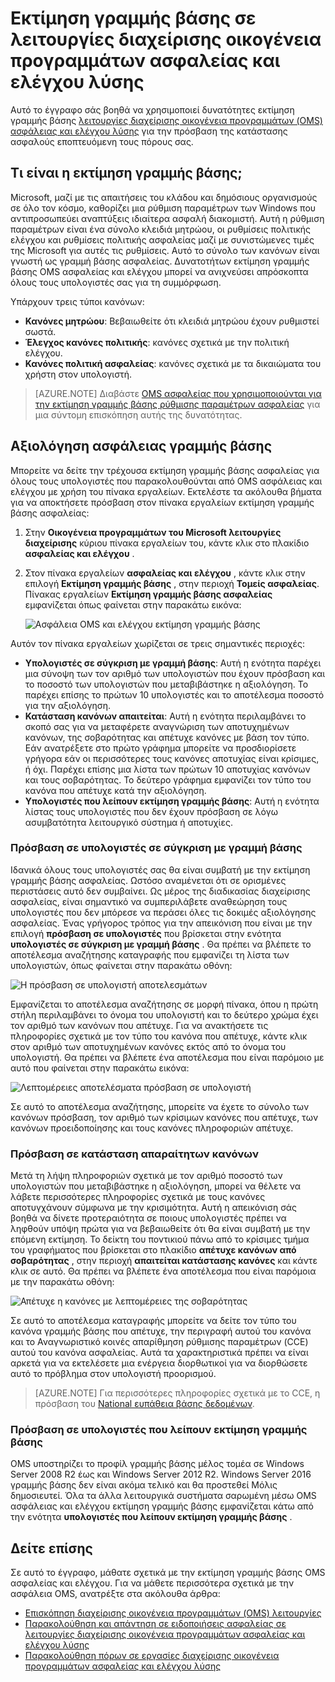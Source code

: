<properties
   pageTitle="Λειτουργίες διαχείρισης οικογένεια ασφάλεια και τη γραμμή βάσης λύση ελέγχου | Microsoft Azure"
   description="Αυτό το έγγραφο εξηγεί πώς μπορείτε να χρησιμοποιήσετε ασφάλεια OMS και ελέγχου λύση για να εκτελέσετε μια εκτίμηση γραμμής βάσης για όλους τους υπολογιστές εποπτευόμενη για συμμόρφωση και την ασφάλεια σκοπό."
   services="operations-management-suite"
   documentationCenter="na"
   authors="YuriDio"
   manager="swadhwa"
   editor=""/>

<tags
   ms.service="operations-management-suite"
   ms.devlang="na"
   ms.topic="hero-article"
   ms.tgt_pltfrm="na"
   ms.workload="na"
   ms.date="09/08/2016"
   ms.author="yurid"/>

# <a name="baseline-assessment-in-operations-management-suite-security-and-audit-solution"></a>Εκτίμηση γραμμής βάσης σε λειτουργίες διαχείρισης οικογένεια προγραμμάτων ασφαλείας και ελέγχου λύσης

Αυτό το έγγραφο σάς βοηθά να χρησιμοποιεί δυνατότητες εκτίμηση γραμμής βάσης [λειτουργίες διαχείρισης οικογένεια προγραμμάτων (OMS) ασφάλειας και ελέγχου λύσης](operations-management-suite-overview.md) για την πρόσβαση της κατάστασης ασφαλούς εποπτευόμενη τους πόρους σας.

## <a name="what-is-baseline-assessment"></a>Τι είναι η εκτίμηση γραμμής βάσης;

Microsoft, μαζί με τις απαιτήσεις του κλάδου και δημόσιους οργανισμούς σε όλο τον κόσμο, καθορίζει μια ρύθμιση παραμέτρων των Windows που αντιπροσωπεύει αναπτύξεις ιδιαίτερα ασφαλή διακομιστή. Αυτή η ρύθμιση παραμέτρων είναι ένα σύνολο κλειδιά μητρώου, οι ρυθμίσεις πολιτικής ελέγχου και ρυθμίσεις πολιτικής ασφαλείας μαζί με συνιστώμενες τιμές της Microsoft για αυτές τις ρυθμίσεις. Αυτό το σύνολο των κανόνων είναι γνωστή ως γραμμή βάσης ασφαλείας. Δυνατοτήτων εκτίμηση γραμμής βάσης OMS ασφαλείας και ελέγχου μπορεί να ανιχνεύσει απρόσκοπτα όλους τους υπολογιστές σας για τη συμμόρφωση. 

Υπάρχουν τρεις τύποι κανόνων:

- **Κανόνες μητρώου**: Βεβαιωθείτε ότι κλειδιά μητρώου έχουν ρυθμιστεί σωστά.
- **Έλεγχος κανόνες πολιτικής**: κανόνες σχετικά με την πολιτική ελέγχου.
- **Κανόνες πολιτική ασφαλείας**: κανόνες σχετικά με τα δικαιώματα του χρήστη στον υπολογιστή.

> [AZURE.NOTE] Διαβάστε [OMS ασφαλείας που χρησιμοποιούνται για την εκτίμηση γραμμής βάσης ρύθμισης παραμέτρων ασφαλείας](https://blogs.technet.microsoft.com/msoms/2016/08/12/use-oms-security-to-assess-the-security-configuration-baseline/) για μια σύντομη επισκόπηση αυτής της δυνατότητας.

## <a name="security-baseline-assessment"></a>Αξιολόγηση ασφάλειας γραμμής βάσης

Μπορείτε να δείτε την τρέχουσα εκτίμηση γραμμής βάσης ασφαλείας για όλους τους υπολογιστές που παρακολουθούνται από OMS ασφάλειας και ελέγχου με χρήση του πίνακα εργαλείων.  Εκτελέστε τα ακόλουθα βήματα για να αποκτήσετε πρόσβαση στον πίνακα εργαλείων εκτίμηση γραμμής βάσης ασφαλείας:

1. Στην **Οικογένεια προγραμμάτων του Microsoft λειτουργίες διαχείρισης** κύριου πίνακα εργαλείων του, κάντε κλικ στο πλακίδιο **ασφαλείας και ελέγχου** .
2. Στον πίνακα εργαλείων **ασφαλείας και ελέγχου** , κάντε κλικ στην επιλογή **Εκτίμηση γραμμής βάσης** , στην περιοχή **Τομείς ασφαλείας**. Πίνακας εργαλείων **Εκτίμηση γραμμής βάσης ασφαλείας** εμφανίζεται όπως φαίνεται στην παρακάτω εικόνα:
    
    ![Ασφάλεια OMS και ελέγχου εκτίμηση γραμμής βάσης](./media/oms-security-baseline/oms-security-baseline-fig1.png)

Αυτόν τον πίνακα εργαλείων χωρίζεται σε τρεις σημαντικές περιοχές:

- **Υπολογιστές σε σύγκριση με γραμμή βάσης**: Αυτή η ενότητα παρέχει μια σύνοψη των τον αριθμό των υπολογιστών που έχουν πρόσβαση και το ποσοστό των υπολογιστών που μεταβιβάστηκε η αξιολόγηση. Το παρέχει επίσης το πρώτων 10 υπολογιστές και το αποτέλεσμα ποσοστό για την αξιολόγηση.
- **Κατάσταση κανόνων απαιτείται**: Αυτή η ενότητα περιλαμβάνει το σκοπό σας για να μεταφέρετε αναγνώριση των αποτυχημένων κανόνων, της σοβαρότητας και απέτυχε κανόνες με βάση τον τύπο. Εάν ανατρέξετε στο πρώτο γράφημα μπορείτε να προσδιορίσετε γρήγορα εάν οι περισσότερες τους κανόνες αποτυχίας είναι κρίσιμες, ή όχι. Παρέχει επίσης μια λίστα των πρώτων 10 αποτυχίας κανόνων και τους σοβαρότητας. Το δεύτερο γράφημα εμφανίζει τον τύπο του κανόνα που απέτυχε κατά την αξιολόγηση. 
- **Υπολογιστές που λείπουν εκτίμηση γραμμής βάσης**: Αυτή η ενότητα λίστας τους υπολογιστές που δεν έχουν πρόσβαση σε λόγω ασυμβατότητα λειτουργικό σύστημα ή αποτυχίες. 

### <a name="accessing-computers-compared-to-baseline"></a>Πρόσβαση σε υπολογιστές σε σύγκριση με γραμμή βάσης

Ιδανικά όλους τους υπολογιστές σας θα είναι συμβατή με την εκτίμηση γραμμής βάσης ασφαλείας. Ωστόσο αναμένεται ότι σε ορισμένες περιστάσεις αυτό δεν συμβαίνει. Ως μέρος της διαδικασίας διαχείρισης ασφαλείας, είναι σημαντικό να συμπεριλάβετε αναθεώρηση τους υπολογιστές που δεν μπόρεσε να περάσει όλες τις δοκιμές αξιολόγησης ασφαλείας. Ένας γρήγορος τρόπος για την απεικόνιση που είναι με την επιλογή **πρόσβαση σε υπολογιστές** που βρίσκεται στην ενότητα **υπολογιστές σε σύγκριση με γραμμή βάσης** . Θα πρέπει να βλέπετε το αποτέλεσμα αναζήτησης καταγραφής που εμφανίζει τη λίστα των υπολογιστών, όπως φαίνεται στην παρακάτω οθόνη:

![Η πρόσβαση σε υπολογιστή αποτελεσμάτων](./media/oms-security-baseline/oms-security-baseline-fig2.png)

Εμφανίζεται το αποτέλεσμα αναζήτησης σε μορφή πίνακα, όπου η πρώτη στήλη περιλαμβάνει το όνομα του υπολογιστή και το δεύτερο χρώμα έχει τον αριθμό των κανόνων που απέτυχε. Για να ανακτήσετε τις πληροφορίες σχετικά με τον τύπο του κανόνα που απέτυχε, κάντε κλικ στον αριθμό των αποτυχημένων κανόνες εκτός από το όνομα του υπολογιστή. Θα πρέπει να βλέπετε ένα αποτέλεσμα που είναι παρόμοιο με αυτό που φαίνεται στην παρακάτω εικόνα:

![Λεπτομέρειες αποτελέσματα πρόσβαση σε υπολογιστή](./media/oms-security-baseline/oms-security-baseline-fig3.png)

Σε αυτό το αποτέλεσμα αναζήτησης, μπορείτε να έχετε το σύνολο των κανόνων πρόσβαση, τον αριθμό των κρίσιμων κανόνες που απέτυχε, των κανόνων προειδοποίησης και τους κανόνες πληροφοριών απέτυχε.

### <a name="accessing-required-rules-status"></a>Πρόσβαση σε κατάσταση απαραίτητων κανόνων

Μετά τη λήψη πληροφοριών σχετικά με τον αριθμό ποσοστό των υπολογιστών που μεταβιβάστηκε η αξιολόγηση, μπορεί να θέλετε να λάβετε περισσότερες πληροφορίες σχετικά με τους κανόνες αποτυγχάνουν σύμφωνα με την κρισιμότητα. Αυτή η απεικόνιση σάς βοηθά να δίνετε προτεραιότητα σε ποιους υπολογιστές πρέπει να ληφθούν υπόψη πρώτα για να βεβαιωθείτε ότι θα είναι συμβατή με την επόμενη εκτίμηση. Το δείκτη του ποντικιού πάνω από το κρίσιμες τμήμα του γραφήματος που βρίσκεται στο πλακίδιο **απέτυχε κανόνων από σοβαρότητας** , στην περιοχή **απαιτείται κατάστασης κανόνες** και κάντε κλικ σε αυτό. Θα πρέπει να βλέπετε ένα αποτέλεσμα που είναι παρόμοια με την παρακάτω οθόνη:

![Απέτυχε η κανόνες με λεπτομέρειες της σοβαρότητας](./media/oms-security-baseline/oms-security-baseline-fig4.png) 

Σε αυτό το αποτέλεσμα καταγραφής μπορείτε να δείτε τον τύπο του κανόνα γραμμής βάσης που απέτυχε, την περιγραφή αυτού του κανόνα και το Αναγνωριστικό κοινές απαρίθμηση ρύθμισης παραμέτρων (CCE) αυτού του κανόνα ασφαλείας. Αυτά τα χαρακτηριστικά πρέπει να είναι αρκετά για να εκτελέσετε μια ενέργεια διορθωτικοί για να διορθώσετε αυτό το πρόβλημα στον υπολογιστή προορισμού.

> [AZURE.NOTE] Για περισσότερες πληροφορίες σχετικά με το CCE, η πρόσβαση του [National ευπάθεια βάσης δεδομένων](https://nvd.nist.gov/cce/index.cfm).

### <a name="accessing-computers-missing-baseline-assessment"></a>Πρόσβαση σε υπολογιστές που λείπουν εκτίμηση γραμμής βάσης

OMS υποστηρίζει το προφίλ γραμμής βάσης μέλος τομέα σε Windows Server 2008 R2 έως και Windows Server 2012 R2. Windows Server 2016 γραμμής βάσης δεν είναι ακόμα τελικό και θα προστεθεί Μόλις δημοσιευτεί. Όλα τα άλλα λειτουργικά συστήματα σαρωμένη μέσω OMS ασφάλειας και ελέγχου εκτίμηση γραμμής βάσης εμφανίζεται κάτω από την ενότητα **υπολογιστές που λείπουν εκτίμηση γραμμής βάσης** .

## <a name="see-also"></a>Δείτε επίσης

Σε αυτό το έγγραφο, μάθατε σχετικά με την εκτίμηση γραμμής βάσης OMS ασφαλείας και ελέγχου. Για να μάθετε περισσότερα σχετικά με την ασφάλεια OMS, ανατρέξτε στα ακόλουθα άρθρα:

- [Επισκόπηση διαχείρισης οικογένεια προγραμμάτων (OMS) λειτουργίες](operations-management-suite-overview.md)
- [Παρακολούθηση και απάντηση σε ειδοποιήσεις ασφαλείας σε λειτουργίες διαχείρισης οικογένεια προγραμμάτων ασφαλείας και ελέγχου λύσης](oms-security-responding-alerts.md)
- [Παρακολούθηση πόρων σε εργασίες διαχείρισης οικογένεια προγραμμάτων ασφαλείας και ελέγχου λύσης](oms-security-monitoring-resources.md)

